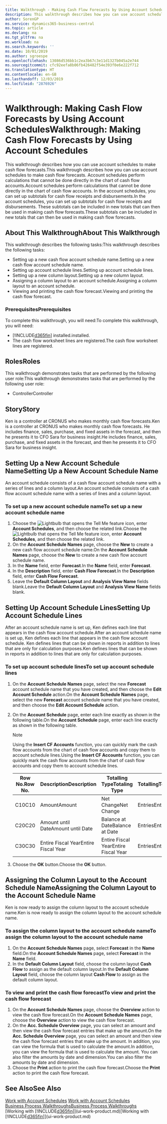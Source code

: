 ```yaml
---
title: Walkthrough - Making Cash Flow Forecasts by Using Account Schedules | Microsoft Docs
description: This walkthrough describes how you can use account schedules to make cash flow forecasts. Account schedules perform calculations that cannot be done directly in the chart of cash flow accounts. In the account schedules, you can set up subtotals for cash flow receipts and disbursements. These subtotals can be included in new totals that can then be used in making cash flow forecasts.
author: SorenGP
ms.service: dynamics365-business-central
ms.topic: article
ms.devlang: na
ms.tgt_pltfrm: na
ms.workload: na
ms.search.keywords: ''
ms.date: 10/01/2019
ms.author: sgroespe
ms.openlocfilehash: 13086d536bb1c2ea3b67c3e11d1327b045a2e744
ms.sourcegitcommit: cfc92eefa8b06fb426482f54e393f0e6e222f712
ms.translationtype: HT
ms.contentlocale: en-GB
ms.lasthandoff: 12/03/2019
ms.locfileid: "2876926"
---
```

# <a name="walkthrough-making-cash-flow-forecasts-by-using-account-schedules"></a><span data-ttu-id="2422c-106">Walkthrough: Making Cash Flow Forecasts by Using Account Schedules</span><span class="sxs-lookup"><span data-stu-id="2422c-106">Walkthrough: Making Cash Flow Forecasts by Using Account Schedules</span></span>
<span data-ttu-id="2422c-107">This walkthrough describes how you can use account schedules to make cash flow forecasts.</span><span class="sxs-lookup"><span data-stu-id="2422c-107">This walkthrough describes how you can use account schedules to make cash flow forecasts.</span></span> <span data-ttu-id="2422c-108">Account schedules perform calculations that cannot be done directly in the chart of cash flow accounts.</span><span class="sxs-lookup"><span data-stu-id="2422c-108">Account schedules perform calculations that cannot be done directly in the chart of cash flow accounts.</span></span> <span data-ttu-id="2422c-109">In the account schedules, you can set up subtotals for cash flow receipts and disbursements.</span><span class="sxs-lookup"><span data-stu-id="2422c-109">In the account schedules, you can set up subtotals for cash flow receipts and disbursements.</span></span> <span data-ttu-id="2422c-110">These subtotals can be included in new totals that can then be used in making cash flow forecasts.</span><span class="sxs-lookup"><span data-stu-id="2422c-110">These subtotals can be included in new totals that can then be used in making cash flow forecasts.</span></span>  

## <a name="about-this-walkthrough"></a><span data-ttu-id="2422c-111">About This Walkthrough</span><span class="sxs-lookup"><span data-stu-id="2422c-111">About This Walkthrough</span></span>  
<span data-ttu-id="2422c-112">This walkthrough describes the following tasks:</span><span class="sxs-lookup"><span data-stu-id="2422c-112">This walkthrough describes the following tasks:</span></span>  

- <span data-ttu-id="2422c-113">Setting up a new cash flow account schedule name.</span><span class="sxs-lookup"><span data-stu-id="2422c-113">Setting up a new cash flow account schedule name.</span></span>  
- <span data-ttu-id="2422c-114">Setting up account schedule lines.</span><span class="sxs-lookup"><span data-stu-id="2422c-114">Setting up account schedule lines.</span></span>  
- <span data-ttu-id="2422c-115">Setting up a new column layout.</span><span class="sxs-lookup"><span data-stu-id="2422c-115">Setting up a new column layout.</span></span>  
- <span data-ttu-id="2422c-116">Assigning a column layout to an account schedule.</span><span class="sxs-lookup"><span data-stu-id="2422c-116">Assigning a column layout to an account schedule.</span></span>  
- <span data-ttu-id="2422c-117">Viewing and printing the cash flow forecast.</span><span class="sxs-lookup"><span data-stu-id="2422c-117">Viewing and printing the cash flow forecast.</span></span>  

### <a name="prerequisites"></a><span data-ttu-id="2422c-118">Prerequisites</span><span class="sxs-lookup"><span data-stu-id="2422c-118">Prerequisites</span></span>  
<span data-ttu-id="2422c-119">To complete this walkthrough, you will need:</span><span class="sxs-lookup"><span data-stu-id="2422c-119">To complete this walkthrough, you will need:</span></span>  

- [!INCLUDE[d365fin](includes/d365fin_md.md)] <span data-ttu-id="2422c-120">installed.</span><span class="sxs-lookup"><span data-stu-id="2422c-120">installed.</span></span>  
- <span data-ttu-id="2422c-121">The cash flow worksheet lines are registered.</span><span class="sxs-lookup"><span data-stu-id="2422c-121">The cash flow worksheet lines are registered.</span></span>  

## <a name="roles"></a><span data-ttu-id="2422c-122">Roles</span><span class="sxs-lookup"><span data-stu-id="2422c-122">Roles</span></span>  
<span data-ttu-id="2422c-123">This walkthrough demonstrates tasks that are performed by the following user role:</span><span class="sxs-lookup"><span data-stu-id="2422c-123">This walkthrough demonstrates tasks that are performed by the following user role:</span></span>  

- <span data-ttu-id="2422c-124">Controller</span><span class="sxs-lookup"><span data-stu-id="2422c-124">Controller</span></span>  

## <a name="story"></a><span data-ttu-id="2422c-125">Story</span><span class="sxs-lookup"><span data-stu-id="2422c-125">Story</span></span>  
<span data-ttu-id="2422c-126">Ken is a controller at CRONUS who makes monthly cash flow forecasts.</span><span class="sxs-lookup"><span data-stu-id="2422c-126">Ken is a controller at CRONUS who makes monthly cash flow forecasts.</span></span> <span data-ttu-id="2422c-127">He includes finance, sales, purchase, and fixed assets in the forecast, and then he presents it to CFO Sara for business insight.</span><span class="sxs-lookup"><span data-stu-id="2422c-127">He includes finance, sales, purchase, and fixed assets in the forecast, and then he presents it to CFO Sara for business insight.</span></span>  

## <a name="setting-up-a-new-account-schedule-name"></a><span data-ttu-id="2422c-128">Setting Up a New Account Schedule Name</span><span class="sxs-lookup"><span data-stu-id="2422c-128">Setting Up a New Account Schedule Name</span></span>  
<span data-ttu-id="2422c-129">An account schedule consists of a cash flow account schedule name with a series of lines and a column layout.</span><span class="sxs-lookup"><span data-stu-id="2422c-129">An account schedule consists of a cash flow account schedule name with a series of lines and a column layout.</span></span>  

### <a name="to-set-up-a-new-account-schedule-name"></a><span data-ttu-id="2422c-130">To set up a new account schedule name</span><span class="sxs-lookup"><span data-stu-id="2422c-130">To set up a new account schedule name</span></span>  

1.  <span data-ttu-id="2422c-131">Choose the ![Lightbulb that opens the Tell Me feature](media/ui-search/search_small.png "Tell me what you want to do") icon, enter **Account Schedules**, and then choose the related link.</span><span class="sxs-lookup"><span data-stu-id="2422c-131">Choose the ![Lightbulb that opens the Tell Me feature](media/ui-search/search_small.png "Tell me what you want to do") icon, enter **Account Schedules**, and then choose the related link.</span></span>  
2.  <span data-ttu-id="2422c-132">On the **Account Schedule Names** page, choose the **New** to create a new cash flow account schedule name.</span><span class="sxs-lookup"><span data-stu-id="2422c-132">On the **Account Schedule Names** page, choose the **New** to create a new cash flow account schedule name.</span></span>  
3.  <span data-ttu-id="2422c-133">In the **Name** field, enter **Forecast**.</span><span class="sxs-lookup"><span data-stu-id="2422c-133">In the **Name** field, enter **Forecast**.</span></span>  
4.  <span data-ttu-id="2422c-134">In the **Description** field, enter **Cash Flow Forecast**.</span><span class="sxs-lookup"><span data-stu-id="2422c-134">In the **Description** field, enter **Cash Flow Forecast**.</span></span>  
5.  <span data-ttu-id="2422c-135">Leave the **Default Column Layout** and **Analysis View Name** fields blank.</span><span class="sxs-lookup"><span data-stu-id="2422c-135">Leave the **Default Column Layout** and **Analysis View Name** fields blank.</span></span>  

## <a name="setting-up-account-schedule-lines"></a><span data-ttu-id="2422c-136">Setting Up Account Schedule Lines</span><span class="sxs-lookup"><span data-stu-id="2422c-136">Setting Up Account Schedule Lines</span></span>  
<span data-ttu-id="2422c-137">After an account schedule name is set up, Ken defines each line that appears in the cash flow account schedule.</span><span class="sxs-lookup"><span data-stu-id="2422c-137">After an account schedule name is set up, Ken defines each line that appears in the cash flow account schedule.</span></span> <span data-ttu-id="2422c-138">Ken defines lines that can be shown in reports in addition to lines that are only for calculation purposes.</span><span class="sxs-lookup"><span data-stu-id="2422c-138">Ken defines lines that can be shown in reports in addition to lines that are only for calculation purposes.</span></span>  

### <a name="to-set-up-account-schedule-lines"></a><span data-ttu-id="2422c-139">To set up account schedule lines</span><span class="sxs-lookup"><span data-stu-id="2422c-139">To set up account schedule lines</span></span>  

1.  <span data-ttu-id="2422c-140">On the **Account Schedule Names** page, select the new **Forecast** account schedule name that you have created, and then choose the **Edit Account Schedule** action.</span><span class="sxs-lookup"><span data-stu-id="2422c-140">On the **Account Schedule Names** page, select the new **Forecast** account schedule name that you have created, and then choose the **Edit Account Schedule** action.</span></span>  
2.  <span data-ttu-id="2422c-141">On the **Account Schedule** page, enter each line exactly as shown in the following table.</span><span class="sxs-lookup"><span data-stu-id="2422c-141">On the **Account Schedule** page, enter each line exactly as shown in the following table.</span></span>  

    > [!NOTE]  
    >  <span data-ttu-id="2422c-142">Using the **Insert CF Accounts** function, you can quickly mark the cash flow accounts from the chart of cash flow accounts and copy them to account schedule lines.</span><span class="sxs-lookup"><span data-stu-id="2422c-142">Using the **Insert CF Accounts** function, you can quickly mark the cash flow accounts from the chart of cash flow accounts and copy them to account schedule lines.</span></span>  

    |<span data-ttu-id="2422c-143">Row No.</span><span class="sxs-lookup"><span data-stu-id="2422c-143">Row No.</span></span>|<span data-ttu-id="2422c-144">Description</span><span class="sxs-lookup"><span data-stu-id="2422c-144">Description</span></span>|<span data-ttu-id="2422c-145">Totalling Type</span><span class="sxs-lookup"><span data-stu-id="2422c-145">Totaling Type</span></span>|<span data-ttu-id="2422c-146">Totalling</span><span class="sxs-lookup"><span data-stu-id="2422c-146">Totaling</span></span>|<span data-ttu-id="2422c-147">Row Type</span><span class="sxs-lookup"><span data-stu-id="2422c-147">Row Type</span></span>|<span data-ttu-id="2422c-148">Amount Type</span><span class="sxs-lookup"><span data-stu-id="2422c-148">Amount Type</span></span>|<span data-ttu-id="2422c-149">Show</span><span class="sxs-lookup"><span data-stu-id="2422c-149">Show</span></span>|  
    |-------|-----------|-------------|--------|--------|-----------|----|
    |<span data-ttu-id="2422c-150">C10</span><span class="sxs-lookup"><span data-stu-id="2422c-150">C10</span></span>|<span data-ttu-id="2422c-151">Amount</span><span class="sxs-lookup"><span data-stu-id="2422c-151">Amount</span></span>|<span data-ttu-id="2422c-152">Net Change</span><span class="sxs-lookup"><span data-stu-id="2422c-152">Net Change</span></span>|<span data-ttu-id="2422c-153">Entries</span><span class="sxs-lookup"><span data-stu-id="2422c-153">Entries</span></span>|<span data-ttu-id="2422c-154">Net Amount</span><span class="sxs-lookup"><span data-stu-id="2422c-154">Net Amount</span></span>|<span data-ttu-id="2422c-155">Always</span><span class="sxs-lookup"><span data-stu-id="2422c-155">Always</span></span>|  
    |<span data-ttu-id="2422c-156">C20</span><span class="sxs-lookup"><span data-stu-id="2422c-156">C20</span></span>|<span data-ttu-id="2422c-157">Amount until Date</span><span class="sxs-lookup"><span data-stu-id="2422c-157">Amount until Date</span></span>|<span data-ttu-id="2422c-158">Balance at Date</span><span class="sxs-lookup"><span data-stu-id="2422c-158">Balance at Date</span></span>|<span data-ttu-id="2422c-159">Entries</span><span class="sxs-lookup"><span data-stu-id="2422c-159">Entries</span></span>|<span data-ttu-id="2422c-160">Net Amount</span><span class="sxs-lookup"><span data-stu-id="2422c-160">Net Amount</span></span>|<span data-ttu-id="2422c-161">Always</span><span class="sxs-lookup"><span data-stu-id="2422c-161">Always</span></span>|  
    |<span data-ttu-id="2422c-162">C30</span><span class="sxs-lookup"><span data-stu-id="2422c-162">C30</span></span>|<span data-ttu-id="2422c-163">Entire Fiscal Year</span><span class="sxs-lookup"><span data-stu-id="2422c-163">Entire Fiscal Year</span></span>|<span data-ttu-id="2422c-164">Entire Fiscal Year</span><span class="sxs-lookup"><span data-stu-id="2422c-164">Entire Fiscal Year</span></span>|<span data-ttu-id="2422c-165">Entries</span><span class="sxs-lookup"><span data-stu-id="2422c-165">Entries</span></span>|<span data-ttu-id="2422c-166">Net Amount</span><span class="sxs-lookup"><span data-stu-id="2422c-166">Net Amount</span></span>|<span data-ttu-id="2422c-167">Always</span><span class="sxs-lookup"><span data-stu-id="2422c-167">Always</span></span>|  

4.  <span data-ttu-id="2422c-168">Choose the **OK** button.</span><span class="sxs-lookup"><span data-stu-id="2422c-168">Choose the **OK** button.</span></span>  

## <a name="assigning-the-column-layout-to-the-account-schedule-name"></a><span data-ttu-id="2422c-169">Assigning the Column Layout to the Account Schedule Name</span><span class="sxs-lookup"><span data-stu-id="2422c-169">Assigning the Column Layout to the Account Schedule Name</span></span>  
<span data-ttu-id="2422c-170">Ken is now ready to assign the column layout to the account schedule name.</span><span class="sxs-lookup"><span data-stu-id="2422c-170">Ken is now ready to assign the column layout to the account schedule name.</span></span>  

### <a name="to-assign-the-column-layout-to-the-account-schedule-name"></a><span data-ttu-id="2422c-171">To assign the column layout to the account schedule name</span><span class="sxs-lookup"><span data-stu-id="2422c-171">To assign the column layout to the account schedule name</span></span>  

1.  <span data-ttu-id="2422c-172">On the **Account Schedule Names** page, select **Forecast** in the **Name** field.</span><span class="sxs-lookup"><span data-stu-id="2422c-172">On the **Account Schedule Names** page, select **Forecast** in the **Name** field.</span></span>  
2.  <span data-ttu-id="2422c-173">In the **Default Column Layout** field, choose the column layout **Cash Flow** to assign as the default column layout.</span><span class="sxs-lookup"><span data-stu-id="2422c-173">In the **Default Column Layout** field, choose the column layout **Cash Flow** to assign as the default column layout.</span></span>  

### <a name="to-view-and-print-the-cash-flow-forecast"></a><span data-ttu-id="2422c-174">To view and print the cash flow forecast</span><span class="sxs-lookup"><span data-stu-id="2422c-174">To view and print the cash flow forecast</span></span>  
1.  <span data-ttu-id="2422c-175">On the **Account Schedule Names** page, choose the **Overview** action to view the cash flow forecast.</span><span class="sxs-lookup"><span data-stu-id="2422c-175">On the **Account Schedule Names** page, choose the **Overview** action to view the cash flow forecast.</span></span>  
2.  <span data-ttu-id="2422c-176">On the **Acc. Schedule Overview** page, you can select an amount and then view the cash flow forecast entries that make up the amount.</span><span class="sxs-lookup"><span data-stu-id="2422c-176">On the **Acc. Schedule Overview** page, you can select an amount and then view the cash flow forecast entries that make up the amount.</span></span> <span data-ttu-id="2422c-177">In addition, you can view the formula that is used to calculate the amount.</span><span class="sxs-lookup"><span data-stu-id="2422c-177">In addition, you can view the formula that is used to calculate the amount.</span></span> <span data-ttu-id="2422c-178">You can also filter the amounts by date and dimension.</span><span class="sxs-lookup"><span data-stu-id="2422c-178">You can also filter the amounts by date and dimension.</span></span>  
3.  <span data-ttu-id="2422c-179">Choose the **Print** action to print the cash flow forecast.</span><span class="sxs-lookup"><span data-stu-id="2422c-179">Choose the **Print** action to print the cash flow forecast.</span></span>  

## <a name="see-also"></a><span data-ttu-id="2422c-180">See Also</span><span class="sxs-lookup"><span data-stu-id="2422c-180">See Also</span></span>  
 <span data-ttu-id="2422c-181">[Work with Account Schedules](bi-how-work-account-schedule.md) </span><span class="sxs-lookup"><span data-stu-id="2422c-181">[Work with Account Schedules](bi-how-work-account-schedule.md) </span></span>  
 [<span data-ttu-id="2422c-182">Business Process Walkthroughs</span><span class="sxs-lookup"><span data-stu-id="2422c-182">Business Process Walkthroughs</span></span>](walkthrough-business-process-walkthroughs.md)  
 <span data-ttu-id="2422c-183">[Working with [!INCLUDE[d365fin](includes/d365fin_md.md)]](ui-work-product.md)</span><span class="sxs-lookup"><span data-stu-id="2422c-183">[Working with [!INCLUDE[d365fin](includes/d365fin_md.md)]](ui-work-product.md)</span></span>
